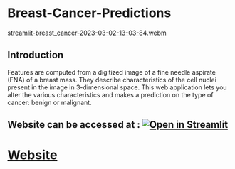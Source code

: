 # Breast-Cancer-Predictions

[streamlit-breast_cancer-2023-03-02-13-03-84.webm](https://user-images.githubusercontent.com/115895428/222524918-ef74c698-cca1-4322-96c7-1e59536bd267.webm)


## Introduction

Features are computed from a digitized image of a fine needle aspirate (FNA) of a breast mass. They describe characteristics of the cell nuclei present in the image in 3-dimensional space. This web application lets you alter the various characteristics and makes a prediction on the type of cancer: benign or malignant. 

## Website can be accessed at : [![Open in Streamlit](https://static.streamlit.io/badges/streamlit_badge_black_white.svg)](https://breast-cancer-prediction-z4yw.onrender.com/)

# [Website](https://breast-cancer-prediction-z4yw.onrender.com/)
